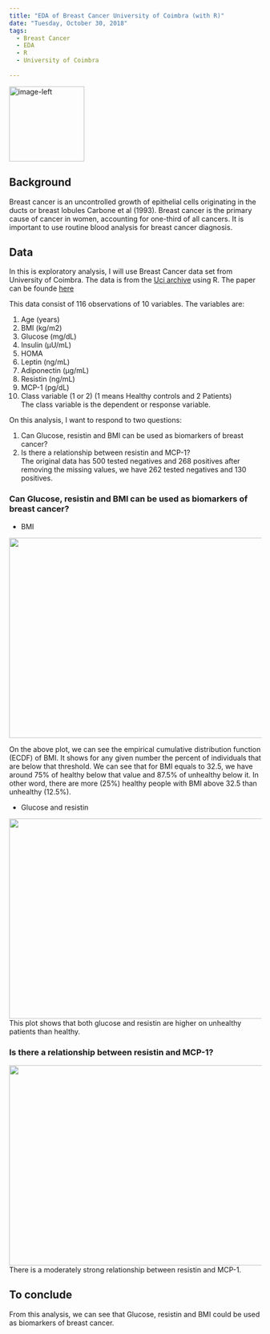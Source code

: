 ```yaml
---
title: "EDA of Breast Cancer University of Coimbra (with R)"
date: "Tuesday, October 30, 2018"
tags:
  - Breast Cancer
  - EDA
  - R
  - University of Coimbra
  
---
```


<p><img src="{{ site.url }}{{ site.baseurl }}/images/breast_cancer/breastCancer.jpg" alt="image-left" class="align-left" width="150" height="150"/></p>   

## Background    
Breast cancer is an uncontrolled growth of epithelial cells originating in the ducts or breast lobules Carbone et al (1993). Breast cancer is the primary cause of cancer in women, accounting for one-third of all cancers. It is important to use routine blood analysis for breast cancer diagnosis.

## Data  
In this is exploratory analysis, I will use Breast Cancer data set from University of Coimbra. The data is from the [Uci archive](https://archive.ics.uci.edu/ml/datasets/Breast+Cancer+Coimbra#) using R. The paper can be founde [here](https://www.ncbi.nlm.nih.gov/pmc/articles/PMC2755091/)

This data consist of 116 observations of 10 variables. The variables are:   
1. Age (years) 
2. BMI (kg/m2) 
3. Glucose (mg/dL) 
4. Insulin (µU/mL) 
5. HOMA 
6. Leptin (ng/mL) 
7. Adiponectin (µg/mL) 
8. Resistin (ng/mL) 
9. MCP-1 (pg/dL)     
10. Class variable (1 or 2) (1 means Healthy controls and 2 Patients)       
The class variable is the dependent or response variable. 

On this analysis, I want to respond to two questions:      
   1. Can Glucose, resistin and BMI can be used as biomarkers of breast cancer?    
   2. Is there a relationship between resistin and MCP-1?  
The original data has 500 tested negatives and 268 positives after removing the missing values, we have 262 tested negatives and 130 positives.
 
### Can Glucose, resistin and BMI can be used as biomarkers of breast cancer?
- BMI         
<img src="{{ site.url }}{{ site.baseurl }}/images/breast_cancer/ecdf_bmi.png" alt="" width="680" height="400">        

On the above plot, we can see the empirical cumulative distribution function (ECDF) of BMI. It shows for any given number the percent of individuals that are below that threshold. We can see that for BMI equals to 32.5, we have around 75% of healthy below that value and 87.5% of unhealthy below it. In other word, there are more (25%) healthy people with BMI above 32.5 than unhealthy (12.5%).

- Glucose and resistin      
<img src="{{ site.url }}{{ site.baseurl }}/images/breast_cancer/glucose_resistin_by_class.png" alt="" width="680" height="400">        
This plot shows that both glucose and resistin are higher on unhealthy patients than healthy.

### Is there a relationship between resistin and MCP-1? 
<img src="{{ site.url }}{{ site.baseurl }}/images/breast_cancer/resistin_mcp.png" alt="" width="680" height="400">        
There is a moderately strong relationship between resistin and MCP-1.

 
## To conclude
From this analysis, we can see that Glucose, resistin and BMI could be used as biomarkers of breast cancer.
